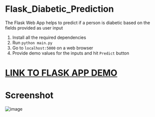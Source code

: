 # Flask_Diabetic_Prediction
The Flask Web App helps to predict if a person is diabetic based on the fields provided as user input

1. Install all the required dependencies
2. Run `python main.py`
3. Go to `localhost:5000` on a web browser
4. Provide demo values for the inputs and hit `Predict` button

# [LINK TO FLASK APP DEMO](https://flask-diabetic-prediction.herokuapp.com/)

# Screenshot
![image](https://user-images.githubusercontent.com/55128822/120898978-f7ab2480-c64a-11eb-9096-c72115ebed16.png)
